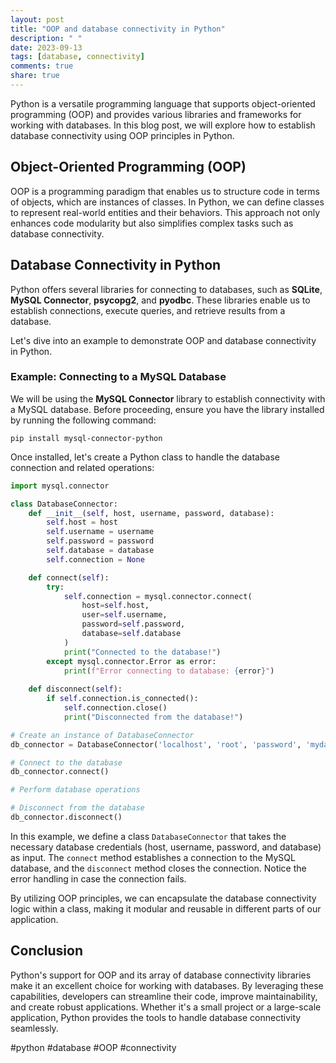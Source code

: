 ```yaml
---
layout: post
title: "OOP and database connectivity in Python"
description: " "
date: 2023-09-13
tags: [database, connectivity]
comments: true
share: true
---
```


Python is a versatile programming language that supports object-oriented programming (OOP) and provides various libraries and frameworks for working with databases. In this blog post, we will explore how to establish database connectivity using OOP principles in Python.

## Object-Oriented Programming (OOP)

OOP is a programming paradigm that enables us to structure code in terms of objects, which are instances of classes. In Python, we can define classes to represent real-world entities and their behaviors. This approach not only enhances code modularity but also simplifies complex tasks such as database connectivity.

## Database Connectivity in Python

Python offers several libraries for connecting to databases, such as **SQLite**, **MySQL Connector**, **psycopg2**, and **pyodbc**. These libraries enable us to establish connections, execute queries, and retrieve results from a database.

Let's dive into an example to demonstrate OOP and database connectivity in Python.

### Example: Connecting to a MySQL Database

We will be using the **MySQL Connector** library to establish connectivity with a MySQL database. Before proceeding, ensure you have the library installed by running the following command:

```
pip install mysql-connector-python
```

Once installed, let's create a Python class to handle the database connection and related operations:

```python
import mysql.connector

class DatabaseConnector:
    def __init__(self, host, username, password, database):
        self.host = host
        self.username = username
        self.password = password
        self.database = database
        self.connection = None

    def connect(self):
        try:
            self.connection = mysql.connector.connect(
                host=self.host,
                user=self.username,
                password=self.password,
                database=self.database
            )
            print("Connected to the database!")
        except mysql.connector.Error as error:
            print(f"Error connecting to database: {error}")
    
    def disconnect(self):
        if self.connection.is_connected():
            self.connection.close()
            print("Disconnected from the database!")

# Create an instance of DatabaseConnector
db_connector = DatabaseConnector('localhost', 'root', 'password', 'mydatabase')

# Connect to the database
db_connector.connect()

# Perform database operations

# Disconnect from the database
db_connector.disconnect()
```

In this example, we define a class `DatabaseConnector` that takes the necessary database credentials (host, username, password, and database) as input. The `connect` method establishes a connection to the MySQL database, and the `disconnect` method closes the connection. Notice the error handling in case the connection fails.

By utilizing OOP principles, we can encapsulate the database connectivity logic within a class, making it modular and reusable in different parts of our application.

## Conclusion

Python's support for OOP and its array of database connectivity libraries make it an excellent choice for working with databases. By leveraging these capabilities, developers can streamline their code, improve maintainability, and create robust applications. Whether it's a small project or a large-scale application, Python provides the tools to handle database connectivity seamlessly.

#python #database #OOP #connectivity